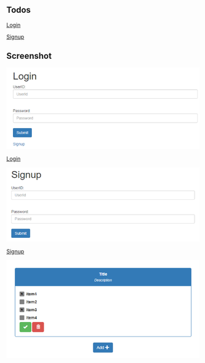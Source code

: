 ## Todos

<a href="https://todomemo.herokuapp.com" target="_blank">Login</a>

<a href="https://todomemo.herokuapp.com/signup" target="_blank">Signup</a>

## Screenshot

![Signup](Screenshot/Login.png)

<a href="https://todomemo.herokuapp.com" target="_blank">Login</a>

![Signup](Screenshot/Signup.png)

<a href="https://todomemo.herokuapp.com/signup" target="_blank">Signup</a>

![Signup](Screenshot/List.png)






